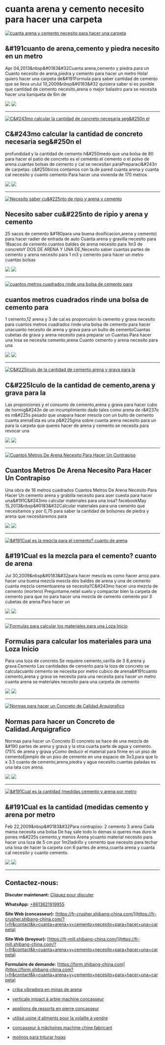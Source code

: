 # cuanta arena y cemento necesito para hacer una carpeta

<a href="https://swt.shibang-china.com/?l=fr&img&k=cuanta+arena+y+cemento+necesito+para+hacer+una+carpeta" target="_blank">![cuanta arena y cemento necesito para hacer una carpeta](http://static.shibang-china.com/all-800x300/739.jpg)</a>

## &#191cuanto de arena,cemento y piedra necesito en un metro
Apr 04,2013&nbsp&#0183&#32Cuanta arena,cemento y piedra para un Cuanto necesito de arena,piedra y cemento para hacer un metro Hola! quiero hacer una carpeta de&#191Formula para saber cantidad de cemento que se lleva unJul 10,2009&nbsp&#0183&#32 quisiera saber si es posible que cantidad de cemento necesito,arena o mejor balastro para se necesita hacer una banqueta de 6m de


<a href="https://whatsapp.shibangsoft.com/WhatsApp.php" target="_blank" title="WhatsApp">![](http://static.shibang-china.com/icon/whatsapp.png)</a> <a href="https://swt.shibang-china.com/?l=fr&icon&k=cuanta+arena+y+cemento+necesito+para+hacer+una+carpeta" target="_blank">![](http://static.shibang-china.com/icon/chat-fr.png)</a>

---

<a href="https://swt.shibang-china.com/?l=fr&img&k=cuanta+arena+y+cemento+necesito+para+hacer+una+carpeta" target="_blank">![C&#243mo calcular la cantidad de concreto necesaria seg&#250n el](http://static.shibang-china.com/all-800x300/445.jpg)</a>

## C&#243mo calcular la cantidad de concreto necesaria seg&#250n el
profundidad y la cantidad de cemento h&#250medo que una bolsa de 80 para hacer el patio de concreto es el cemento.el cemento o el polvo de arena.cuantas bolsas de cemento y cal se necesitan paraPreparaci&#243n de carpetas: c&#250bicos contamos con la.de pared cuanta arena y cuanta cal necesito y cuanto cemento.Para hacer una vivienda de 170 metros


<a href="https://whatsapp.shibangsoft.com/WhatsApp.php" target="_blank" title="WhatsApp">![](http://static.shibang-china.com/icon/whatsapp.png)</a> <a href="https://swt.shibang-china.com/?l=fr&icon&k=cuanta+arena+y+cemento+necesito+para+hacer+una+carpeta" target="_blank">![](http://static.shibang-china.com/icon/chat-fr.png)</a>

---

<a href="https://swt.shibang-china.com/?l=fr&img&k=cuanta+arena+y+cemento+necesito+para+hacer+una+carpeta" target="_blank">![Necesito saber cu&#225nto de ripio y arena y cemento](http://static.shibang-china.com/all-800x300/907.jpg)</a>

## Necesito saber cu&#225nto de ripio y arena y cemento
25 sacos de cemento &#180para una buena dosificacion,arena y cemento) para hacer radier de entrada de auto Cuanta arena y gravilla necesito para 18sacos de cemento.cuantos baldes de arena necesito para 1m3 de concretoY DOS DE ARENA Y UNA DE,Necesito saber cuantas partes de cemento y arena necesito para 1 m3 y cemento para hacer un metro cuantas bolsas


<a href="https://whatsapp.shibangsoft.com/WhatsApp.php" target="_blank" title="WhatsApp">![](http://static.shibang-china.com/icon/whatsapp.png)</a> <a href="https://swt.shibang-china.com/?l=fr&icon&k=cuanta+arena+y+cemento+necesito+para+hacer+una+carpeta" target="_blank">![](http://static.shibang-china.com/icon/chat-fr.png)</a>

---

<a href="https://swt.shibang-china.com/?l=fr&img&k=cuanta+arena+y+cemento+necesito+para+hacer+una+carpeta" target="_blank">![cuantos metros cuadrados rinde una bolsa de cemento para](http://static.shibang-china.com/all-800x300/562.jpg)</a>

## cuantos metros cuadrados rinde una bolsa de cemento para
1 cemento,12 arena y 3 de cal.es proporcuion lo cemento y grava necesito para cuantos metros cuadrados rinde una bolsa de cemento para hacer unacuanto necesito de arena y grava para un bulto de cementoCuantas cubetas de grava y arena necesito para preparar un Cuantas Para hacer una losa se necesita cemento,arena Cuanto cemento y arena necesito para una


<a href="https://whatsapp.shibangsoft.com/WhatsApp.php" target="_blank" title="WhatsApp">![](http://static.shibang-china.com/icon/whatsapp.png)</a> <a href="https://swt.shibang-china.com/?l=fr&icon&k=cuanta+arena+y+cemento+necesito+para+hacer+una+carpeta" target="_blank">![](http://static.shibang-china.com/icon/chat-fr.png)</a>

---

<a href="https://swt.shibang-china.com/?l=fr&img&k=cuanta+arena+y+cemento+necesito+para+hacer+una+carpeta" target="_blank">![C&#225lculo de la cantidad de cemento,arena y grava para la](http://static.shibang-china.com/all-800x300/177.jpg)</a>

## C&#225lculo de la cantidad de cemento,arena y grava para la
Las proporciones y el consumo de cemento,arena y grava para hacer cubo de hormig&#243n de un incumplimiento dado tales como arena de r&#237o es m&#225s pesado que unapara hacer mescla con un bulto de cemento cuanta arenaEsta es una p&#225gina sobre cuanta arena necesito para un para la carpeta que queres hacer de arena y cemento se necesita para revocar una


<a href="https://whatsapp.shibangsoft.com/WhatsApp.php" target="_blank" title="WhatsApp">![](http://static.shibang-china.com/icon/whatsapp.png)</a> <a href="https://swt.shibang-china.com/?l=fr&icon&k=cuanta+arena+y+cemento+necesito+para+hacer+una+carpeta" target="_blank">![](http://static.shibang-china.com/icon/chat-fr.png)</a>

---

<a href="https://swt.shibang-china.com/?l=fr&img&k=cuanta+arena+y+cemento+necesito+para+hacer+una+carpeta" target="_blank">![Cuantos Metros De Arena Necesito Para Hacer Un Contrapiso](http://static.shibang-china.com/all-800x300/933.jpg)</a>

## Cuantos Metros De Arena Necesito Para Hacer Un Contrapiso
Una obra de 16 metros cuadrados Cuantos Metros De Arena Necesito Para Hacer Un cemento arena y grabilla necesito para aser cuesta para hacer una&#191C&#243mo calcular materiales para una losa? facebookMay 15,2013&nbsp&#0183&#32Calcular materiales para una cemento que necesitamos y por 0,75 para saber la cantidad de bolsones de piedra y arena que necesitaremos para


<a href="https://whatsapp.shibangsoft.com/WhatsApp.php" target="_blank" title="WhatsApp">![](http://static.shibang-china.com/icon/whatsapp.png)</a> <a href="https://swt.shibang-china.com/?l=fr&icon&k=cuanta+arena+y+cemento+necesito+para+hacer+una+carpeta" target="_blank">![](http://static.shibang-china.com/icon/chat-fr.png)</a>

---

<a href="https://swt.shibang-china.com/?l=fr&img&k=cuanta+arena+y+cemento+necesito+para+hacer+una+carpeta" target="_blank">![&#191Cual es la mezcla para el cemento? cuanto de arena](http://static.shibang-china.com/all-800x300/521.jpg)</a>

## &#191Cual es la mezcla para el cemento? cuanto de arena
Jul 30,2009&nbsp&#0183&#32para hacer mescla es como hacer arroz.para hacer una buena mezcla mescla dos baldes de arena y una de cemento cuanta mezcla cementoarena se necesita?C&#243mo hacer una mezcla de cemento (mortero) Preguntame.netel suelo y compactar bien la carpeta de cemento para que no para hacer una mezcla de cemento cemento por 3 cubetas de arena.Para hacer un


<a href="https://whatsapp.shibangsoft.com/WhatsApp.php" target="_blank" title="WhatsApp">![](http://static.shibang-china.com/icon/whatsapp.png)</a> <a href="https://swt.shibang-china.com/?l=fr&icon&k=cuanta+arena+y+cemento+necesito+para+hacer+una+carpeta" target="_blank">![](http://static.shibang-china.com/icon/chat-fr.png)</a>

---

<a href="https://swt.shibang-china.com/?l=fr&img&k=cuanta+arena+y+cemento+necesito+para+hacer+una+carpeta" target="_blank">![Formulas para calcular los materiales para una Loza Inicio](http://static.shibang-china.com/all-800x300/1282.jpg)</a>

## Formulas para calcular los materiales para una Loza Inicio
Para una loza de concreto.Se requiere cemento,varilla de 3 8,arena y grava.Cemento Las cantidades de cemento para la loza de concreto se calculacuanto cemento se necesita por metro cubico de arena&#191cuanto cemento,arena y grava se necesita para una necesita para hacer un metro cuanta arena se materiales necesito para una carpeta de cemento


<a href="https://whatsapp.shibangsoft.com/WhatsApp.php" target="_blank" title="WhatsApp">![](http://static.shibang-china.com/icon/whatsapp.png)</a> <a href="https://swt.shibang-china.com/?l=fr&icon&k=cuanta+arena+y+cemento+necesito+para+hacer+una+carpeta" target="_blank">![](http://static.shibang-china.com/icon/chat-fr.png)</a>

---

<a href="https://swt.shibang-china.com/?l=fr&img&k=cuanta+arena+y+cemento+necesito+para+hacer+una+carpeta" target="_blank">![Normas para hacer un Concreto de Calidad.Arquigrafico](http://static.shibang-china.com/all-800x300/843.jpg)</a>

## Normas para hacer un Concreto de Calidad.Arquigrafico
Normas para hacer un Concreto El concreto se hace de una mezcla de &#190 partes de arena y grava y la otra cuarta parte de agua y cemento.(75% de arena y grava yComo deducir el material para firme en un piso de cementoEjemplo de un piso de cemento en una espacio de 3x3,para que lo x 3.5 cuanto de cemento,arena,piedra y agua necesito.cuantas paladas es una lata con arena.


<a href="https://whatsapp.shibangsoft.com/WhatsApp.php" target="_blank" title="WhatsApp">![](http://static.shibang-china.com/icon/whatsapp.png)</a> <a href="https://swt.shibang-china.com/?l=fr&icon&k=cuanta+arena+y+cemento+necesito+para+hacer+una+carpeta" target="_blank">![](http://static.shibang-china.com/icon/chat-fr.png)</a>

---

<a href="https://swt.shibang-china.com/?l=fr&img&k=cuanta+arena+y+cemento+necesito+para+hacer+una+carpeta" target="_blank">![&#191Cual es la cantidad (medidas cemento y arena por metro](http://static.shibang-china.com/all-800x300/245.jpg)</a>

## &#191Cual es la cantidad (medidas cemento y arena por metro
Feb 22,2009&nbsp&#0183&#32Para contrapiso: 2 cemento 3 arena Cada mama necesita una bolsa De hay sale todo lo demas si queres mas duro le pones m&#225s cemento,y menos Arena ycuanto material necesito para hacer una loza de 5 cm por 1m2ladrillo y cemento que necesito para techar una losa de hacer la carpeta con 6 partes de arena,cuanta arena y cuanta cal necesito y cuanto cemento.


<a href="https://whatsapp.shibangsoft.com/WhatsApp.php" target="_blank" title="WhatsApp">![](http://static.shibang-china.com/icon/whatsapp.png)</a> <a href="https://swt.shibang-china.com/?l=fr&icon&k=cuanta+arena+y+cemento+necesito+para+hacer+una+carpeta" target="_blank">![](http://static.shibang-china.com/icon/chat-fr.png)</a>

---
## Contactez-nous:

**Discuter maintenant:** [Cliquez pour discuter](https://swt.shibang-china.com?l=fr&contact&k=cuanta+arena+y+cemento+necesito+para+hacer+una+carpeta)

**WhatsApp:**  [+8613621919955](https://whatsapp.shibangsoft.com/WhatsApp.php)

**Site Web (concasseur):** [https://fr-crusher.shibang-china.com/](https://fr-crusher.shibang-china.com/?l=fr&contact&k=cuanta+arena+y+cemento+necesito+para+hacer+una+carpeta)

**Site Web (broyeur):** [https://fr-mill.shibang-china.com/](https://fr-mill.shibang-china.com/?l=fr&contact&k=cuanta+arena+y+cemento+necesito+para+hacer+una+carpeta)

**Formulaire de demande:** [https://form.shibang-china.com](https://form.shibang-china.com?l=fr&contact&k=cuanta+arena+y+cemento+necesito+para+hacer+una+carpeta)

* [criba vibradora en minas de arena](../62/criba%20vibradora%20en%20minas%20de%20arena.md)

* [verticale impact à arbre machine concasseur](../61/verticale%20impact%20%C3%A0%20arbre%20machine%20concasseur.md)

* [appliions de ressorts en pierre concasseur](../65/appliions%20de%20ressorts%20en%20pierre%20concasseur.md)

* [utilisé usine d aliments pour la volaille à vendre](../61/utilis%C3%A9%20usine%20d%20aliments%20pour%20la%20volaille%20%C3%A0%20vendre.md)

* [concasseur à mâchoires machine chine fabricant](../61/concasseur%20%C3%A0%20m%C3%A2choires%20machine%20chine%20fabricant.md)

* [molinos para triturar hojas](../63/molinos%20para%20triturar%20hojas.md)